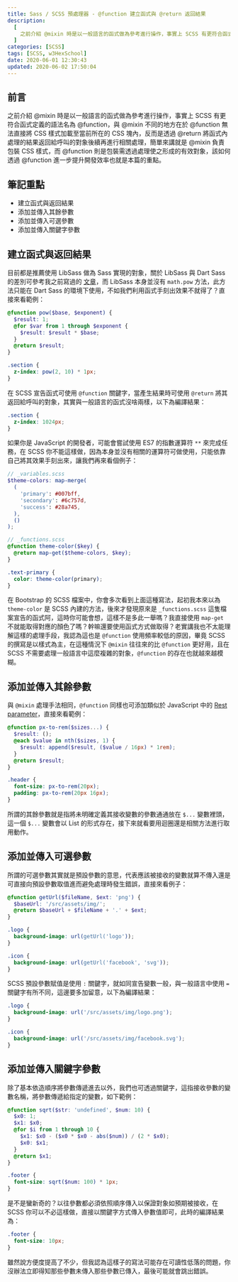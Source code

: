 ```yaml
---
title: Sass / SCSS 預處理器 - @function 建立函式與 @return 返回結果
description:
  [
    之前介紹 @mixin 時是以一般語言的函式做為參考進行操作，事實上 SCSS 有更符合函式定義的語法名為 @function，與 @mixin 不同的地方在於 @function 無法直接將 CSS 樣式加載至當前所在的 CSS 塊內，反而是透過 @return 將函式內處理的結果返回給呼叫的對象後續再進行相關處理，簡單來講就是 @mixin 負責包裝 CSS 樣式，而 @function 則是包裝需透過處理使之形成的有效對象，該如何透過 @function 進一步提升開發效率也就是本篇的重點。,
  ]
categories: [SCSS]
tags: [SCSS, w3HexSchool]
date: 2020-06-01 12:30:43
updated: 2020-06-02 17:50:04
---
```


## 前言

之前介紹 @mixin 時是以一般語言的函式做為參考進行操作，事實上 SCSS 有更符合函式定義的語法名為 @function，與 @mixin 不同的地方在於 @function 無法直接將 CSS 樣式加載至當前所在的 CSS 塊內，反而是透過 @return 將函式內處理的結果返回給呼叫的對象後續再進行相關處理，簡單來講就是 @mixin 負責包裝 CSS 樣式，而 @function 則是包裝需透過處理使之形成的有效對象，該如何透過 @function 進一步提升開發效率也就是本篇的重點。

## 筆記重點

- 建立函式與返回結果
- 添加並傳入其餘參數
- 添加並傳入可選參數
- 添加並傳入關鍵字參數

## 建立函式與返回結果

目前都是推薦使用 LibSass 做為 Sass 實現的對象，關於 LibSass 與 Dart Sass 的差別可參考我之前寫過的 [文章](https://awdr74100.github.io/2020-03-04-webpack-sassloader/#%E8%A3%9C%E5%85%85%EF%BC%9ADart-Sass-%E8%88%87-Node-Sass)，而 LibSass 本身並沒有 `math.pow` 方法，此方法只能在 Dart Sass 的環境下使用，不如我們利用函式手刻出效果不就得了？直接來看範例：

```scss
@function pow($base, $exponent) {
  $result: 1;
  @for $var from 1 through $exponent {
    $result: $result * $base;
  }
  @return $result;
}

.section {
  z-index: pow(2, 10) * 1px;
}
```

在 SCSS 宣告函式可使用 `@function` 關鍵字，當產生結果時可使用 `@return` 將其返回給呼叫的對象，其實與一般語言的函式沒啥兩樣，以下為編譯結果：

```css
.section {
  z-index: 1024px;
}
```

如果你是 JavaScript 的開發者，可能會嘗試使用 ES7 的指數運算符 `**` 來完成任務，在 SCSS 你不能這樣做，因為本身並沒有相關的運算符可做使用，只能依靠自己將其效果手刻出來，讓我們再來看個例子：

```scss
// _variables.scss
$theme-colors: map-merge(
  (
    'primary': #007bff,
    'secondary': #6c757d,
    'success': #28a745,
  ),
  ()
);

// _functions.scss
@function theme-color($key) {
  @return map-get($theme-colors, $key);
}

.text-primary {
  color: theme-color(primary);
}
```

在 Bootstrap 的 SCSS 檔案中，你會多次看到上面這種寫法，起初我本來以為 `theme-color` 是 SCSS 內建的方法，後來才發現原來是 `_functions.scss` 這隻檔案宣告的函式阿，這時你可能會想，這樣不是多此一舉嗎？我直接使用 `map-get` 不就能取得對應的顏色了嗎？幹嘛還要使用函式方式做取得？老實講我也不太能理解這樣的處理手段，我認為這也是 `@function` 使用頻率較低的原因，畢竟 SCSS 的撰寫是以樣式為主，在這種情況下 `@mixin` 往往來的比 `@function` 更好用，且在 SCSS 不需要處理一般語言中這麼複雜的對象，`@function` 的存在也就越來越模糊。

## 添加並傳入其餘參數

與 `@mixin` 處理手法相同，`@function` 同樣也可添加類似於 JavaScript 中的 [Rest parameter](https://developer.mozilla.org/zh-TW/docs/Web/JavaScript/Reference/Functions/rest_parameters)，直接來看範例：

```scss
@function px-to-rem($sizes...) {
  $result: ();
  @each $value in nth($sizes, 1) {
    $result: append($result, ($value / 16px) * 1rem);
  }
  @return $result;
}

.header {
  font-size: px-to-rem(20px);
  padding: px-to-rem(20px 16px);
}
```

所謂的其餘參數就是指將未明確定義其接收變數的參數通通放在 `$...` 變數裡頭，這一個 `$...` 變數會以 List 的形式存在，接下來就看要用迴圈還是相關方法進行取用動作。

## 添加並傳入可選參數

所謂的可選參數其實就是預設參數的意思，代表應該被接收的變數就算不傳入還是可直接向預設參數取值進而避免處理時發生錯誤，直接來看例子：

```scss
@function getUrl($fileName, $ext: 'png') {
  $baseUrl: '/src/assets/img/';
  @return $baseUrl + $fileName + '.' + $ext;
}

.logo {
  background-image: url(getUrl('logo'));
}

.icon {
  background-image: url(getUrl('facebook', 'svg'));
}
```

SCSS 預設參數賦值是使用 `:` 關鍵字，就如同宣告變數一般，與一般語言中使用 `=` 關鍵字有所不同，這邊要多加留意，以下為編譯結果：

```css
.logo {
  background-image: url('/src/assets/img/logo.png');
}

.icon {
  background-image: url('/src/assets/img/facebook.svg');
}
```

## 添加並傳入關鍵字參數

除了基本依造順序將參數傳遞進去以外，我們也可透過關鍵字，這指接收參數的變數名稱，將參數傳遞給指定的變數，如下範例：

```scss
@function sqrt($str: 'undefined', $num: 10) {
  $x0: 1;
  $x1: $x0;
  @for $i from 1 through 10 {
    $x1: $x0 - ($x0 * $x0 - abs($num)) / (2 * $x0);
    $x0: $x1;
  }
  @return $x1;
}

.footer {
  font-size: sqrt($num: 100) * 1px;
}
```

是不是蠻新奇的？以往參數都必須依照順序傳入以保證對象如預期被接收，在 SCSS 你可以不必這樣做，直接以關鍵字方式傳入參數值即可，此時的編譯結果為：

```css
.footer {
  font-size: 10px;
}
```

雖然說方便度提高了不少，但我認為這樣子的寫法可能存在可讀性低落的問題，你沒辦法立即得知那些參數未傳入那些參數已傳入，最後可能就會跳出錯誤。

